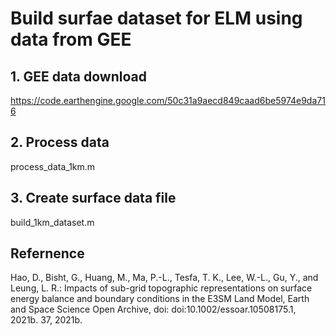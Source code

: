 # Build surfae dataset for ELM using data from GEE

## 1. GEE data download
https://code.earthengine.google.com/50c31a9aecd849caad6be5974e9da716

## 2. Process data
process_data_1km.m

## 3. Create surface data file
build_1km_dataset.m

## Refernence
Hao, D., Bisht, G., Huang, M., Ma, P.-L., Tesfa, T. K., Lee, W.-L., Gu, Y., and Leung, L. R.: Impacts of sub-grid topographic representations on surface energy balance and boundary conditions in the E3SM Land Model, Earth and Space Science Open Archive, doi: doi:10.1002/essoar.10508175.1, 2021b. 37, 2021b.

